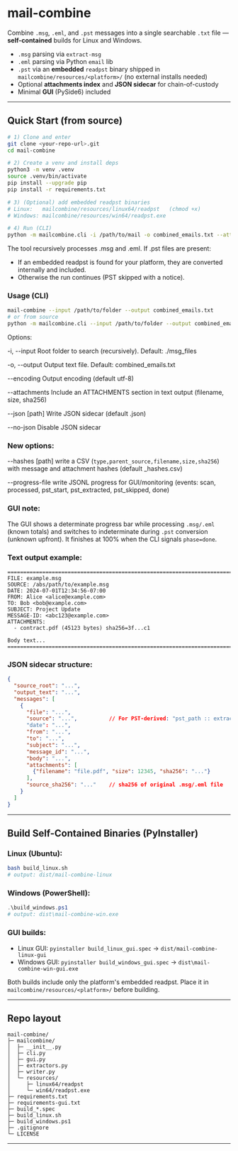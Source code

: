 # mail-combine

Combine `.msg`, `.eml`, and `.pst` messages into a single searchable `.txt` file — **self-contained** builds for Linux and Windows.

- `.msg` parsing via `extract-msg`
- `.eml` parsing via Python `email` lib
- `.pst` via an **embedded** `readpst` binary shipped in `mailcombine/resources/<platform>/` (no external installs needed)
- Optional **attachments index** and **JSON sidecar** for chain-of-custody
- Minimal **GUI** (PySide6) included

---

## Quick Start (from source)

```bash
# 1) Clone and enter
git clone <your-repo-url>.git
cd mail-combine

# 2) Create a venv and install deps
python3 -m venv .venv
source .venv/bin/activate
pip install --upgrade pip
pip install -r requirements.txt

# 3) (Optional) add embedded readpst binaries
# Linux:   mailcombine/resources/linux64/readpst   (chmod +x)
# Windows: mailcombine/resources/win64/readpst.exe

# 4) Run (CLI)
python -m mailcombine.cli -i /path/to/mail -o combined_emails.txt --attachments --json
```

The tool recursively processes .msg and .eml. If .pst files are present:

- If an embedded readpst is found for your platform, they are converted internally and included.
- Otherwise the run continues (PST skipped with a notice).

### Usage (CLI)

```bash
mail-combine --input /path/to/folder --output combined_emails.txt
# or from source
python -m mailcombine.cli --input /path/to/folder --output combined_emails.txt
```

Options:

-i, --input Root folder to search (recursively). Default: ./msg_files

-o, --output Output text file. Default: combined_emails.txt

--encoding Output encoding (default utf-8)

--attachments Include an ATTACHMENTS section in text output (filename, size, sha256)

--json [path] Write JSON sidecar (default <output>.json)

--no-json Disable JSON sidecar

### New options:

--hashes [path] write a CSV (`type,parent_source,filename,size,sha256`) with message and attachment hashes (default <output>_hashes.csv)

--progress-file <path> write JSONL progress for GUI/monitoring (events: scan, processed, pst_start, pst_extracted, pst_skipped, done)

### GUI note:

The GUI shows a determinate progress bar while processing `.msg/.eml` (known totals) and switches to indeterminate during `.pst` conversion (unknown upfront). It finishes at 100% when the CLI signals `phase=done`.

### Text output example:

```
==========================================================================================
FILE: example.msg
SOURCE: /abs/path/to/example.msg
DATE: 2024-07-01T12:34:56-07:00
FROM: Alice <alice@example.com>
TO: Bob <bob@example.com>
SUBJECT: Project Update
MESSAGE-ID: <abc123@example.com>
ATTACHMENTS:
  - contract.pdf (45123 bytes) sha256=3f...c1

Body text...
==========================================================================================
```

### JSON sidecar structure:

```json
{
  "source_root": "...",
  "output_text": "...",
  "messages": [
    {
      "file": "...",
      "source": "...",          // For PST-derived: "pst_path :: extracted_eml_path"
      "date": "...",
      "from": "...",
      "to": "...",
      "subject": "...",
      "message_id": "...",
      "body": "...",
      "attachments": [
        {"filename": "file.pdf", "size": 12345, "sha256": "..."}
      ],
      "source_sha256": "..."    // sha256 of original .msg/.eml file
    }
  ]
}
```

---

## Build Self-Contained Binaries (PyInstaller)

### Linux (Ubuntu):
```bash
bash build_linux.sh
# output: dist/mail-combine-linux
```

### Windows (PowerShell):
```powershell
.\build_windows.ps1
# output: dist\mail-combine-win.exe
```

### GUI builds:

- Linux GUI: `pyinstaller build_linux_gui.spec` → `dist/mail-combine-linux-gui`
- Windows GUI: `pyinstaller build_windows_gui.spec` → `dist\mail-combine-win-gui.exe`

Both builds include only the platform's embedded readpst. Place it in `mailcombine/resources/<platform>/` before building.

---

## Repo layout

```
mail-combine/
├─ mailcombine/
│  ├─ __init__.py
│  ├─ cli.py
│  ├─ gui.py
│  ├─ extractors.py
│  ├─ writer.py
│  └─ resources/
│     ├─ linux64/readpst
│     └─ win64/readpst.exe
├─ requirements.txt
├─ requirements-gui.txt
├─ build_*.spec
├─ build_linux.sh
├─ build_windows.ps1
├─ .gitignore
└─ LICENSE
```

---

